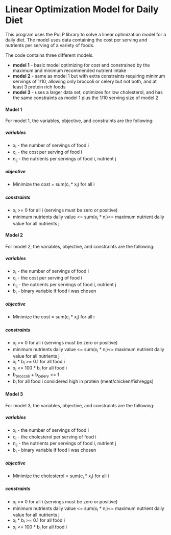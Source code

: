 # Linear Optimization Model for Daily Diet

This program uses the PuLP library to solve a linear optimization model for a daily diet. The model uses data containing the cost per serving and nutrients per serving of a variety of foods.

The code contains three different models. 
* **model 1** - basic model optimizing for cost and constrained 
by the maximum and minimum recommended nutrient intake
* **model 2** - same as model 1 but with extra constraints requiring minimum servings
of 1/10, allowing only broccoli or celery but not both, 
and at least 3 protein rich foods
* **model 3** - uses a larger data set, optimizes for low cholesterol,
 and has the same constraints
as model 1 plus the 1/10 serving size of model 2

#### Model 1

For model 1, the variables, objective, and constraints are the following:

##### variables

* x<sub>i</sub> - the number of servings of food i
* c<sub>i</sub> - the cost per serving of food i
* n<sub>ij</sub> - the nutrients per servings of food i, nutrient j

##### objective

* Minimize the cost = sum(c<sub>i</sub> * x<sub>i</sub>) for all i

##### constraints

* x<sub>i</sub> >= 0 for all i (servings must be zero or positive)
* minimum nutrients daily value <= sum(x<sub>i</sub> * n<sub>i</sub>)<= maximum nutrient daily value for all nutrients j

#### Model 2

For model 2, the variables, objective, and constraints are the following:

##### variables

* x<sub>i</sub> - the number of servings of food i
* c<sub>i</sub> - the cost per serving of food i
* n<sub>ij</sub> - the nutrients per servings of food i, nutrient j
* b<sub>i</sub> - binary variable if food i was chosen

##### objective

* Minimize the cost = sum(c<sub>i</sub> * x<sub>i</sub>) for all i

##### constraints

* x<sub>i</sub> >= 0 for all i (servings must be zero or positive)
* minimum nutrients daily value <= sum(x<sub>i</sub> * n<sub>i</sub>)<= maximum nutrient daily value for all nutrients j
* x<sub>i</sub> * b<sub>i</sub> >= 0.1 for all food i
* x<sub>i</sub> <= 100 * b<sub>i</sub> for all food i
* b<sub>broccoli</sub> + b<sub>celery</sub> <= 1
* b<sub>i</sub> for all food i considered high in protein (meat/chicken/fish/eggs)

#### Model 3

For model 3, the variables, objective, and constraints are the following:

##### variables

* x<sub>i</sub> - the number of servings of food i
* c<sub>i</sub> - the cholesterol per serving of food i
* n<sub>ij</sub> - the nutrients per servings of food i, nutrient j
* b<sub>i</sub> - binary variable if food i was chosen

##### objective

* Minimize the cholesterol = sum(c<sub>i</sub> * x<sub>i</sub>) for all i

##### constraints

* x<sub>i</sub> >= 0 for all i (servings must be zero or positive)
* minimum nutrients daily value <= sum(x<sub>i</sub> * n<sub>i</sub>)<= maximum nutrient daily value for all nutrients j
* x<sub>i</sub> * b<sub>i</sub> >= 0.1 for all food i
* x<sub>i</sub> <= 100 * b<sub>i</sub> for all food i

